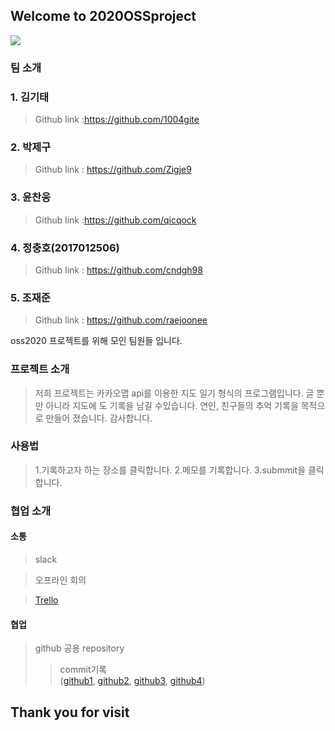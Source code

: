 ## Welcome to 2020OSSproject

![](https://ifh.cc/g/5ZgIzu.png)

### 팀 소개

### 1. 김기태
   >Github link :<https://github.com/1004gite> 
### 2. 박제구
  >Github link : <https://github.com/Zigje9>   
### 3. 윤찬웅
  >Github link :<https://github.com/qicqock>
### 4. 정충호(2017012506)
  >Github link : <https://github.com/cndgh98>
### 5. 조재준
  >Github link : <https://github.com/raejoonee>

oss2020 프로젝트를 위해 모인 팀원들 입니다.

### 프로젝트 소개
> 저희 프로젝트는 카카오맵 api를 이용한 지도 일기 형식의 프로그램입니다.
> 글 뿐만 아니라 지도에 도 기록을 남길 수있습니다.
> 연인, 친구들의 추억 기록을 목적으로 만들어 졌습니다.
> 감사합니다.

### 사용법
>1.기록하고자 하는 장소를 클릭합니다.
>2.메모를 기록합니다.
>3.submmit을 클릭합니다.


### 협업 소개

#### 소통
> slack

>오프라인 회의

>[Trello](https://trello.com/b/0vyzMTpX/oss-project)
  
#### 협업
  > github 공용 repository
>>commit기록\
>([github1](https://i.imgur.com/CQb1TVw.png),
>[github2](https://i.imgur.com/oz2Kor5.png),
>[github3](https://i.imgur.com/U36A2cb.png),
>[github4](https://i.imgur.com/IrHoBGF.png))


## Thank you for visit
